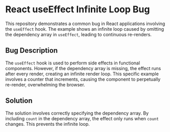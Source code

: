 # React useEffect Infinite Loop Bug

This repository demonstrates a common bug in React applications involving the `useEffect` hook.  The example shows an infinite loop caused by omitting the dependency array in `useEffect`, leading to continuous re-renders.

## Bug Description

The `useEffect` hook is used to perform side effects in functional components.  However, if the dependency array is missing, the effect runs after every render, creating an infinite render loop. This specific example involves a counter that increments, causing the component to perpetually re-render, overwhelming the browser.

## Solution

The solution involves correctly specifying the dependency array.  By including `count` in the dependency array, the effect only runs when `count` changes. This prevents the infinite loop.